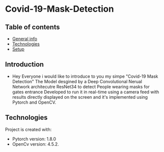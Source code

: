 # Covid-19-Mask-Detection
## Table of contents
* [General info](#Introducation)
* [Technologies](#Technologies)
* [Setup](#setup)



## Introduction 
* Hey Everyone i would like to introduce to you my simpe "Covid-19 Mask Detection"
  The Model desgined by a Deep Convolutional Nerual Network architecutre ResNet34 to detect 
  People wearing masks for gates entrance Developed to run it in real-time using a camera 
  feed with results directly displayed on the screen and it's implemented using Pytorch and OpenCV.

## Technologies
Project is created with:
* Pytorch version: 1.8.0 
* OpenCv version:  4.5.2. 

